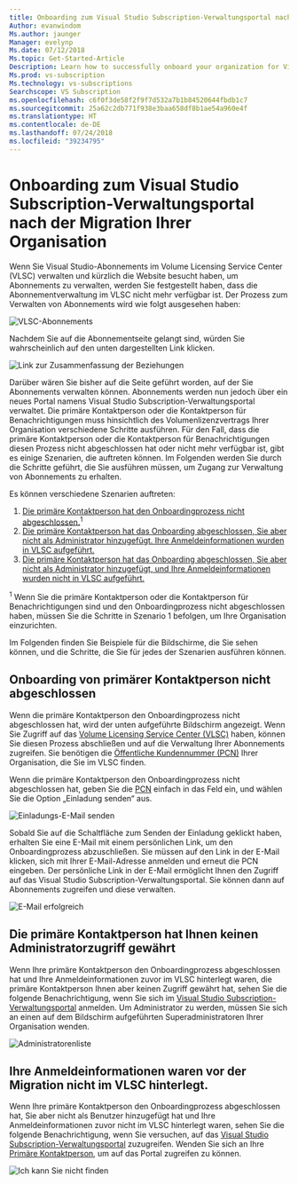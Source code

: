 ```yaml
---
title: Onboarding zum Visual Studio Subscription-Verwaltungsportal nach der Migration Ihrer Organisation
Author: evanwindom
Ms.author: jaunger
Manager: evelynp
Ms.date: 07/12/2018
Ms.topic: Get-Started-Article
Description: Learn how to successfully onboard your organization for Visual Studio subscriptions after migrating to the administration portal.
Ms.prod: vs-subscription
Ms.technology: vs-subscriptions
Searchscope: VS Subscription
ms.openlocfilehash: c6f0f3de58f2f9f7d532a7b1b84520644fbdb1c7
ms.sourcegitcommit: 25a62c2db771f938e3baa658df8b1ae54a960e4f
ms.translationtype: HT
ms.contentlocale: de-DE
ms.lasthandoff: 07/24/2018
ms.locfileid: "39234795"
---
```

# <a name="onboarding-to-the-visual-studio-subscriptions-administration-portal-after-your-organization-was-migrated"></a>Onboarding zum Visual Studio Subscription-Verwaltungsportal nach der Migration Ihrer Organisation 

Wenn Sie Visual Studio-Abonnements im Volume Licensing Service Center (VLSC) verwalten und kürzlich die Website besucht haben, um Abonnements zu verwalten, werden Sie festgestellt haben, dass die Abonnementverwaltung im VLSC nicht mehr verfügbar ist. Der Prozess zum Verwalten von Abonnements wird wie folgt ausgesehen haben:

![VLSC-Abonnements](_img/post-migration-onboarding/vlsc-subscriptions.png)

Nachdem Sie auf die Abonnementseite gelangt sind, würden Sie wahrscheinlich auf den unten dargestellten Link klicken. 

![Link zur Zusammenfassung der Beziehungen](_img/post-migration-onboarding/relationship-summary-link.png)

Darüber wären Sie bisher auf die Seite geführt worden, auf der Sie Abonnements verwalten können.   Abonnements werden nun jedoch über ein neues Portal namens Visual Studio Subscription-Verwaltungsportal verwaltet.  Die primäre Kontaktperson oder die Kontaktperson für Benachrichtigungen muss hinsichtlich des Volumenlizenzvertrags Ihrer Organisation verschiedene Schritte ausführen. Für den Fall, dass die primäre Kontaktperson oder die Kontaktperson für Benachrichtigungen diesen Prozess nicht abgeschlossen hat oder nicht mehr verfügbar ist, gibt es einige Szenarien, die auftreten können. Im Folgenden werden Sie durch die Schritte geführt, die Sie ausführen müssen, um Zugang zur Verwaltung von Abonnements zu erhalten. 

Es können verschiedene Szenarien auftreten:
1.  [Die primäre Kontaktperson hat den Onboardingprozess nicht abgeschlossen.](#Onboarding-not-completed-by-Primary-Contact)<sup>1</sup> 
2.  [Die primäre Kontaktperson hat das Onboarding abgeschlossen, Sie aber nicht als Administrator hinzugefügt.  Ihre Anmeldeinformationen wurden in VLSC aufgeführt.](#Primary-Contact-did-not-provide-you-administrator-access) 
3.  [Die primäre Kontaktperson hat das Onboarding abgeschlossen, Sie aber nicht als Administrator hinzugefügt, und Ihre Anmeldeinformationen wurden nicht in VLSC aufgeführt.](#Your-credentials-were-not-listed-in-VLSC-prior-to-migration)  

<sup>1</sup> Wenn Sie die primäre Kontaktperson oder die Kontaktperson für Benachrichtigungen sind und den Onboardingprozess nicht abgeschlossen haben, müssen Sie die Schritte in Szenario 1 befolgen, um Ihre Organisation einzurichten. 

Im Folgenden finden Sie Beispiele für die Bildschirme, die Sie sehen können, und die Schritte, die Sie für jedes der Szenarien ausführen können. 

## <a name="onboarding-not-completed-by-primary-contact"></a>Onboarding von primärer Kontaktperson nicht abgeschlossen

Wenn die primäre Kontaktperson den Onboardingprozess nicht abgeschlossen hat, wird der unten aufgeführte Bildschirm angezeigt. Wenn Sie Zugriff auf das [Volume Licensing Service Center (VLSC)](https://www.microsoft.com/Licensing/servicecenter/default.aspx) haben, können Sie diesen Prozess abschließen und auf die Verwaltung Ihrer Abonnements zugreifen. Sie benötigen die [Öffentliche Kundennummer (PCN)](find-pcn.md) Ihrer Organisation, die Sie im VLSC finden. 

Wenn die primäre Kontaktperson den Onboardingprozess nicht abgeschlossen hat, geben Sie die [PCN](find-pcn.md) einfach in das Feld ein, und wählen Sie die Option „Einladung senden“ aus. 

![Einladungs-E-Mail senden](_img/post-migration-onboarding/send-invitation.png)

Sobald Sie auf die Schaltfläche zum Senden der Einladung geklickt haben, erhalten Sie eine E-Mail mit einem persönlichen Link, um den Onboardingprozess abzuschließen. Sie müssen auf den Link in der E-Mail klicken, sich mit Ihrer E-Mail-Adresse anmelden und erneut die PCN eingeben. Der persönliche Link in der E-Mail ermöglicht Ihnen den Zugriff auf das Visual Studio Subscription-Verwaltungsportal. Sie können dann auf Abonnements zugreifen und diese verwalten. 

![E-Mail erfolgreich](_img/post-migration-onboarding/email-success.png)


## <a name="primary-contact-did-not-provide-you-administrator-access"></a>Die primäre Kontaktperson hat Ihnen keinen Administratorzugriff gewährt

Wenn Ihre primäre Kontaktperson den Onboardingprozess abgeschlossen hat und Ihre Anmeldeinformationen zuvor im VLSC hinterlegt waren, die primäre Kontaktperson Ihnen aber keinen Zugriff gewährt hat, sehen Sie die folgende Benachrichtigung, wenn Sie sich im [Visual Studio Subscription-Verwaltungsportal](https://manage.visualstudio.com/) anmelden.  Um Administrator zu werden, müssen Sie sich an einen auf dem Bildschirm aufgeführten Superadministratoren Ihrer Organisation wenden.

![Administratorenliste](_img/post-migration-onboarding/admin-list.png)

## <a name="your-credentials-were-not-listed-in-vlsc-prior-to-migration"></a>Ihre Anmeldeinformationen waren vor der Migration nicht im VLSC hinterlegt.

Wenn Ihre primäre Kontaktperson den Onboardingprozess abgeschlossen hat, Sie aber nicht als Benutzer hinzugefügt hat und Ihre Anmeldeinformationen zuvor nicht im VLSC hinterlegt waren, sehen Sie die folgende Benachrichtigung, wenn Sie versuchen, auf das [Visual Studio Subscription-Verwaltungsportal](https://manage.visualstudio.com/) zuzugreifen. Wenden Sie sich an Ihre [Primäre Kontaktperson](find-primary-contact.md), um auf das Portal zugreifen zu können. 

![Ich kann Sie nicht finden](_img/post-migration-onboarding/cant-find-you.png)